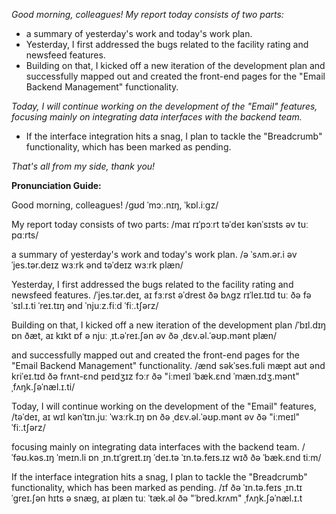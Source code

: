 *Good morning, colleagues! My report today consists of two parts:* 
- a summary of yesterday's work and today's work plan. 
- Yesterday, I first addressed the bugs related to the facility rating and newsfeed features. 
- Building on that, I kicked off a new iteration of the development plan and successfully mapped out and created the front-end pages for the "Email Backend Management" functionality.

*Today, I will continue working on the development of the "Email" features, focusing mainly on integrating data interfaces with the backend team.* 
- If the interface integration hits a snag, I plan to tackle the "Breadcrumb" functionality, which has been marked as pending.

*That's all from my side, thank you!*

**Pronunciation Guide:**

Good morning, colleagues! 
/gʊd ˈmɔː.nɪŋ, ˈkɒl.iːgz/

My report today consists of two parts:
/maɪ rɪˈpɔːrt təˈdeɪ kənˈsɪsts əv tuː pɑːrts/

a summary of yesterday's work and today's work plan.
/ə ˈsʌm.ər.i əv ˈjes.tər.deɪz wɜːrk ənd təˈdeɪz wɜːrk plæn/

Yesterday, I first addressed the bugs related to the facility rating and newsfeed features.
/ˈjes.tər.deɪ, aɪ fɜːrst əˈdrest ðə bʌgz rɪˈleɪ.tɪd tuː ðə fəˈsɪl.ɪ.ti ˈreɪ.tɪŋ ənd ˈnjuːz.fiːd ˈfiː.tʃərz/

Building on that, I kicked off a new iteration of the development plan
/ˈbɪl.dɪŋ ɒn ðæt, aɪ kɪkt ɒf ə njuː ˌɪt.əˈreɪ.ʃən əv ðə ˌdɛv.əl.ˈəʊp.mənt plæn/

and successfully mapped out and created the front-end pages for the "Email Backend Management" functionality.
/ænd səkˈses.fʊli mæpt aʊt ənd kriˈeɪ.tɪd ðə frʌnt-ɛnd peɪdʒɪz fɔːr ðə "iːmeɪl ˈbæk.ɛnd ˈmæn.ɪdʒ.mənt" ˌfʌŋk.ʃəˈnæl.ɪ.ti/

Today, I will continue working on the development of the "Email" features,
/təˈdeɪ, aɪ wɪl kənˈtɪn.juː ˈwɜːrk.ɪŋ ɒn ðə ˌdɛv.əl.ˈəʊp.mənt əv ðə "iːmeɪl" ˈfiː.tʃərz/

focusing mainly on integrating data interfaces with the backend team.
/ˈfəʊ.kəs.ɪŋ ˈmeɪn.li ɒn ˌɪn.tɪˈgreɪt.ɪŋ ˈdeɪ.tə ˈɪn.tə.feɪs.ɪz wɪð ðə ˈbæk.ɛnd tiːm/

If the interface integration hits a snag, I plan to tackle the "Breadcrumb" functionality, which has been marked as pending.
/ɪf ðə ˈɪn.tə.feɪs ˌɪn.tɪˈgreɪ.ʃən hɪts ə snæg, aɪ plæn tuː ˈtæk.əl ðə "ˈbred.krʌm" ˌfʌŋk.ʃəˈnæl.ɪ.t